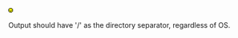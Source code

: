 ![smile](static/directory/smile.png)

Output should have '/' as the directory separator, regardless of OS.
